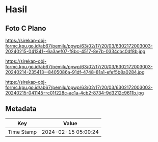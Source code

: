 # Hasil

## Foto C Plano

https://sirekap-obj-formc.kpu.go.id/ab67/pemilu/ppwp/63/02/17/20/03/6302172003003-20240215-041341--6a3aef07-f8bc-4517-8e7b-0334cbc0df8b.jpg

https://sirekap-obj-formc.kpu.go.id/ab67/pemilu/ppwp/63/02/17/20/03/6302172003003-20240214-235413--8405086a-91df-4748-81a1-efef5b8a0284.jpg

https://sirekap-obj-formc.kpu.go.id/ab67/pemilu/ppwp/63/02/17/20/03/6302172003003-20240215-041145--c01f228c-ac1a-4cb2-8734-9d3212c9611b.jpg


## Metadata

| Key        | Value               |
| ---------- | ------------------- |
| Time Stamp | 2024-02-15 05:00:24 |



